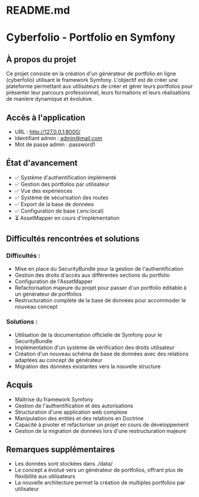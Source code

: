 # README.md

# Cyberfolio - Portfolio en Symfony

## À propos du projet
Ce projet consiste en la création d'un générateur de portfolio en ligne (cyberfolio) utilisant le framework Symfony. L'objectif est de créer une plateforme permettant aux utilisateurs de créer et gérer leurs portfolios pour présenter leur parcours professionnel, leurs formations et leurs réalisations de manière dynamique et évolutive.

## Accès à l'application
- URL : http://127.0.0.1:8000/
- Identifiant admin : admin@mail.com
- Mot de passe admin : password1

## État d'avancement
- ✅ Système d'authentification implémenté
- ✅ Gestion des portfolios par utilisateur
- ✅ Vue des expériences
- ✅ Système de sécurisation des routes
- ✅ Export de la base de données
- ✅ Configuration de base (.env.local)
- ⏳ AssetMapper en cours d'implémentation

## Difficultés rencontrées et solutions
### Difficultés :
- Mise en place du SecurityBundle pour la gestion de l'authentification
- Gestion des droits d'accès aux différentes sections du portfolio
- Configuration de l'AssetMapper
- Refactorisation majeure du projet pour passer d'un portfolio éditable à un générateur de portfolios
- Restructuration complète de la base de données pour accommoder le nouveau concept

### Solutions :
- Utilisation de la documentation officielle de Symfony pour le SecurityBundle
- Implémentation d'un système de vérification des droits utilisateur
- Création d'un nouveau schéma de base de données avec des relations adaptées au concept de générateur
- Migration des données existantes vers la nouvelle structure

## Acquis
- Maîtrise du framework Symfony
- Gestion de l'authentification et des autorisations
- Structuration d'une application web complexe
- Manipulation des entités et des relations en Doctrine
- Capacité à pivoter et refactoriser un projet en cours de développement
- Gestion de la migration de données lors d'une restructuration majeure

## Remarques supplémentaires
- Les données sont stockées dans ./data/
- Le concept a évolué vers un générateur de portfolios, offrant plus de flexibilité aux utilisateurs
- La nouvelle architecture permet la création de multiples portfolios par utilisateur